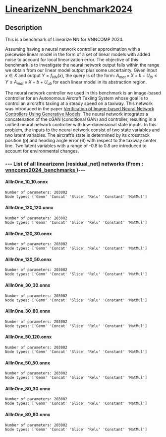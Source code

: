 # <a href = "https://github.com/aliabigdeli/LinearizeNN_benchmark2024"> LinearizeNN_benchmark2024 </a>

Description
----------------------
This is a benchmark of Linearize NN for VNNCOMP 2024.

Assuming having a neural network controller approximation with a piecewise linear model in the form of a set of linear models with added noise to account for local linearization error. The objective of this benchmark is to investigate the neural network output falls within the range we obtain from our linear model output plus some uncertainty. Given input $x \in X$ and output $Y = f_{NN}(x)$, the query is of the form: $A_{mat}\times X + b + U_{lb} \leq Y \leq A_{mat}\times X + b + U_{ub}$ for each linear model in its abstraction region.

The neural network controller we used in this benchmark is an image-based controller for an Autonomous Aircraft Taxiing System whose goal is to control an aircraft’s taxiing at a steady speed on a taxiway. This network was introduced  in the paper [Verification of Image-based Neural Network Controllers Using Generative Models](https://arxiv.org/abs/2105.07091). The neural network integrates a concatenation of the cGAN (conditional GAN) and controller, resulting in a unified neural network controller with low-dimensional state inputs. In this problem, the inputs to the neural network consist of two state variables and two latent variables. The aircraft’s state is determined by its crosstrack position (p) and heading angle error (θ) with respect to the taxiway center line. Two latent variables with a range of -0.8 to 0.8 are introduced to account for environmental changes.


### --- List of all linearizenn [residual_net] networks (From :<a href = 'https://github.com/ChristopherBrix/vnncomp2024_benchmarks'> vnncomp2024_benchmarks </a>)---

#### AllInOne_10_10.onnx 
	Number of parameters: 203002 
	Node types: ['Gemm' 'Concat' 'Slice' 'Relu' 'Constant' 'MatMul']

#### AllInOne_120_120.onnx 
	Number of parameters: 203002 
	Node types: ['Gemm' 'Concat' 'Slice' 'Relu' 'Constant' 'MatMul']

#### AllInOne_120_30.onnx 
	Number of parameters: 203002 
	Node types: ['Gemm' 'Concat' 'Slice' 'Relu' 'Constant' 'MatMul']

#### AllInOne_120_50.onnx 
	Number of parameters: 203002 
	Node types: ['Gemm' 'Concat' 'Slice' 'Relu' 'Constant' 'MatMul']

#### AllInOne_30_30.onnx 
	Number of parameters: 203002 
	Node types: ['Gemm' 'Concat' 'Slice' 'Relu' 'Constant' 'MatMul']

#### AllInOne_30_80.onnx 
	Number of parameters: 203002 
	Node types: ['Gemm' 'Concat' 'Slice' 'Relu' 'Constant' 'MatMul']

#### AllInOne_50_120.onnx 
	Number of parameters: 203002 
	Node types: ['Gemm' 'Concat' 'Slice' 'Relu' 'Constant' 'MatMul']

#### AllInOne_50_50.onnx 
	Number of parameters: 203002 
	Node types: ['Gemm' 'Concat' 'Slice' 'Relu' 'Constant' 'MatMul']

#### AllInOne_80_30.onnx 
	Number of parameters: 203002 
	Node types: ['Gemm' 'Concat' 'Slice' 'Relu' 'Constant' 'MatMul']

#### AllInOne_80_80.onnx 
	Number of parameters: 203002 
	Node types: ['Gemm' 'Concat' 'Slice' 'Relu' 'Constant' 'MatMul']

